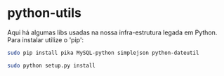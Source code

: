 # python-utils

Aqui há algumas libs usadas na nossa infra-estrutura legada em Python. Para instalar utilize o 'pip':


```bash
sudo pip install pika MySQL-python simplejson python-dateutil

sudo python setup.py install
```

